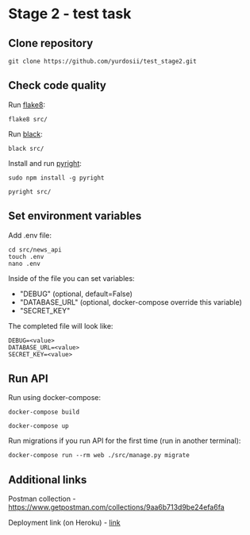 # Stage 2 - test task

## Clone repository
```
git clone https://github.com/yurdosii/test_stage2.git
```

## Check code quality
Run [flake8](https://flake8.pycqa.org/en/latest/):
```
flake8 src/
```
Run [black](https://github.com/psf/black):
```
black src/
```
Install and run [pyright](https://github.com/microsoft/pyright):
```
sudo npm install -g pyright

pyright src/
```

## Set environment variables
Add .env file:
```
cd src/news_api
touch .env
nano .env
```
Inside of the file you can set variables:
* "DEBUG" (optional, default=False)
* "DATABASE_URL" (optional, docker-compose override this variable)
* "SECRET_KEY"

The completed file will look like:
```
DEBUG=<value>
DATABASE_URL=<value>
SECRET_KEY=<value>
```

## Run API
Run using docker-compose:
```
docker-compose build

docker-compose up
```
Run migrations if you run API for the first time (run in another terminal):
```
docker-compose run --rm web ./src/manage.py migrate
```

## Additional links
Postman collection - https://www.getpostman.com/collections/9aa6b713d9be24efa6fa

Deployment link (on Heroku) - [link](http://test-stage2.herokuapp.com/posts/)
